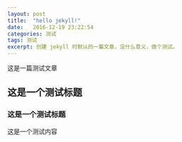 ```yaml
---
layout: post
title:  "hello jekyll!"
date:   2016-12-19 23:22:54
categories: 测试
tags: 测试
excerpt: 创建 jekyll 时默认的一篇文章，没什么意义，做个测试。
---
```


这是一篇测试文章

## 这是一个测试标题

### 这是一个测试标题

这是一个测试内容
